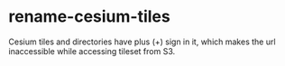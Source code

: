 # rename-cesium-tiles
Cesium tiles and directories have plus (+) sign in it, which makes the url inaccessible while accessing tileset from S3.
